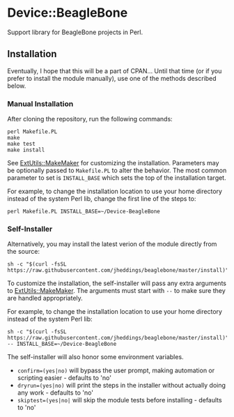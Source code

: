 # Device::BeagleBone
Support library for BeagleBone projects in Perl.

## Installation

Eventually, I hope that this will be a part of CPAN...  Until that time (or if you prefer
to install the module manually), use one of the methods described below.

### Manual Installation

After cloning the repository, run the following commands:

```
perl Makefile.PL
make
make test
make install
```

See [ExtUtils::MakeMaker](http://perldoc.perl.org/ExtUtils/MakeMaker.html) for customizing the installation.  Parameters may be optionally passed to `Makefile.PL` to alter the behavior.  The most common parameter to set is `INSTALL_BASE` which sets the top of the installation target.

For example, to change the installation location to use your home directory instead of the system Perl lib, change the first line of the steps to:
```
perl Makefile.PL INSTALL_BASE=~/Device-BeagleBone
```


### Self-Installer

Alternatively, you may install the latest verion of the module directly from the source:
```
sh -c "$(curl -fsSL https://raw.githubusercontent.com/jheddings/beaglebone/master/install)"
```

To customize the installation, the self-installer will pass any extra arguments to [ExtUtils::MakeMaker](http://perldoc.perl.org/ExtUtils/MakeMaker.html).  The arguments must start with `--` to make sure they are handled appropriately.

For example, to change the installation location to use your home directory instead of the system Perl lib:
```
sh -c "$(curl -fsSL https://raw.githubusercontent.com/jheddings/beaglebone/master/install)" -- INSTALL_BASE=~/Device-BeagleBone
```

The self-installer will also honor some environment variables.
* `confirm=(yes|no)` will bypass the user prompt, making automation or scripting easier - defaults to 'no'
* `dryrun=(yes|no)` will print the steps in the installer without actually doing any work - defaults to 'no'
* `skiptest=(yes|no|` will skip the module tests before installing - defaults to 'no'
